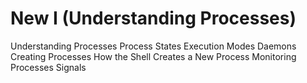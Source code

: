# New I (Understanding Processes)

Understanding Processes
Process States
Execution Modes
Daemons
Creating Processes
How the Shell Creates a New Process
Monitoring Processes
Signals